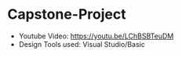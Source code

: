# Capstone-Project

- Youtube Video: https://youtu.be/LChBSBTeuDM
- Design Tools used: Visual Studio/Basic

  
  
